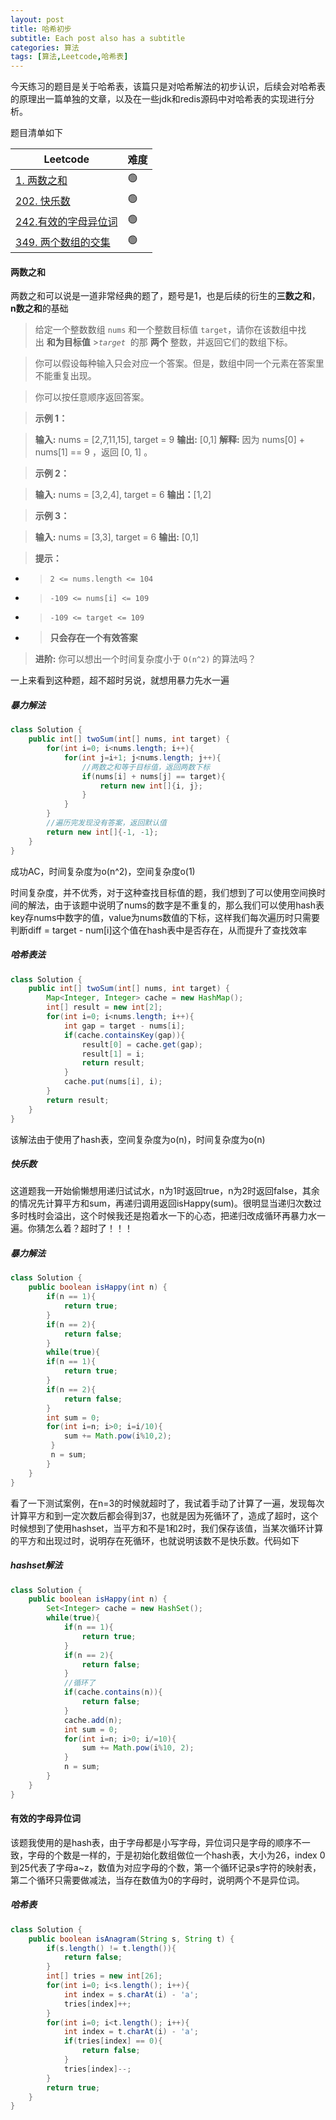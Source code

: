```yaml
---
layout: post
title: 哈希初步
subtitle: Each post also has a subtitle
categories: 算法
tags: [算法,Leetcode,哈希表]
---
```


今天练习的题目是关于哈希表，该篇只是对哈希解法的初步认识，后续会对哈希表的原理出一篇单独的文章，以及在一些jdk和redis源码中对哈希表的实现进行分析。



题目清单如下

| Leetcode                                                           | 难度  |
| ------------------------------------------------------------------ | --- |
| [1. 两数之和]()                                                        | 🟢  |
| [202. 快乐数](https://leetcode.cn/problems/happy-number/description/) | 🟢  |
| [242.有效的字母异位词]()                                                   | 🟢  |
| [349. 两个数组的交集]()                                                   | 🟢  |

#### 两数之和

两数之和可以说是一道非常经典的题了，题号是1，也是后续的衍生的**三数之和**，**n数之和**的基础

> 给定一个整数数组 `nums` 和一个整数目标值 `target`，请你在该数组中找出 **和为目标值** >*`target`*  的那 **两个** 整数，并返回它们的数组下标。

> 你可以假设每种输入只会对应一个答案。但是，数组中同一个元素在答案里不能重复出现。

> 你可以按任意顺序返回答案。

> **示例 1：**

> **输入:** nums = [2,7,11,15], target = 9
> **输出:** [0,1]
> **解释:** 因为 nums[0] + nums[1] == 9 ，返回 [0, 1] 。

> **示例 2：**

> **输入:**  nums = [3,2,4], target = 6
> **输出：**[1,2]

> **示例 3：**

> **输入:**  nums = [3,3], target = 6
> **输出:** [0,1]

> **提示：**

- > `2 <= nums.length <= 104`
- > `-109 <= nums[i] <= 109`
- > `-109 <= target <= 109`
- > **只会存在一个有效答案**

> **进阶:** 你可以想出一个时间复杂度小于 `O(n^2)` 的算法吗？



一上来看到这种题，超不超时另说，就想用暴力先水一遍

##### 暴力解法

```java
class Solution {
    public int[] twoSum(int[] nums, int target) {
        for(int i=0; i<nums.length; i++){
            for(int j=i+1; j<nums.length; j++){
                //两数之和等于目标值，返回两数下标
                if(nums[i] + nums[j] == target){
                    return new int[]{i, j};
                }
            }
        }
        //遍历完发现没有答案，返回默认值
        return new int[]{-1, -1};
    }
}
```

成功AC，时间复杂度为o(n^2)，空间复杂度o(1)

时间复杂度，并不优秀，对于这种查找目标值的题，我们想到了可以使用空间换时间的解法，由于该题中说明了nums的数字是不重复的，那么我们可以使用hash表key存nums中数字的值，value为nums数值的下标，这样我们每次遍历时只需要判断diff = target  - num[i]这个值在hash表中是否存在，从而提升了查找效率

##### 哈希表法

```java
class Solution {
    public int[] twoSum(int[] nums, int target) {
        Map<Integer, Integer> cache = new HashMap();
        int[] result = new int[2];
        for(int i=0; i<nums.length; i++){
            int gap = target - nums[i];
            if(cache.containsKey(gap)){
                result[0] = cache.get(gap);
                result[1] = i;
                return result;
            }
            cache.put(nums[i], i);
        }
        return result;
    }
}
```

该解法由于使用了hash表，空间复杂度为o(n)，时间复杂度为o(n)



##### 快乐数

这道题我一开始偷懒想用递归试试水，n为1时返回true，n为2时返回false，其余的情况先计算平方和sum，再递归调用返回isHappy(sum)。很明显当递归次数过多时栈时会溢出，这个时候我还是抱着水一下的心态，把递归改成循环再暴力水一遍。你猜怎么着？超时了！！！

##### 暴力解法

```java
class Solution {
    public boolean isHappy(int n) {
        if(n == 1){
            return true;
        }  
        if(n == 2){
            return false;
        }
        while(true){
        if(n == 1){
            return true;
        }  
        if(n == 2){
            return false;
        }
        int sum = 0;
        for(int i=n; i>0; i=i/10){
            sum += Math.pow(i%10,2);
         }
         n = sum;
        }
    }
}
```

看了一下测试案例，在n=3的时候就超时了，我试着手动了计算了一遍，发现每次计算平方和到一定次数后都会得到37，也就是因为死循环了，造成了超时，这个时候想到了使用hashset，当平方和不是1和2时，我们保存该值，当某次循环计算的平方和出现过时，说明存在死循环，也就说明该数不是快乐数。代码如下

##### hashset解法

```java
class Solution {
    public boolean isHappy(int n) {
        Set<Integer> cache = new HashSet();
        while(true){
            if(n == 1){
                return true;
            }
            if(n == 2){
                return false;
            }
            //循环了
            if(cache.contains(n)){
                return false;
            }
            cache.add(n);
            int sum = 0;
            for(int i=n; i>0; i/=10){
                sum += Math.pow(i%10, 2);
            }
            n = sum;
        }
    }
}
```



#### 有效的字母异位词

该题我使用的是hash表，由于字母都是小写字母，异位词只是字母的顺序不一致，字母的个数是一样的，于是初始化数组做位一个hash表，大小为26，index 0到25代表了字母a~z，数值为对应字母的个数，第一个循环记录s字符的映射表，第二个循环只需要做减法，当存在数值为0的字母时，说明两个不是异位词。



##### 哈希表

```java
class Solution {
    public boolean isAnagram(String s, String t) {
        if(s.length() != t.length()){
            return false;
        }
        int[] tries = new int[26];
        for(int i=0; i<s.length(); i++){
            int index = s.charAt(i) - 'a';
            tries[index]++;
        }
        for(int i=0; i<t.length(); i++){
            int index = t.charAt(i) - 'a';
            if(tries[index] == 0){
                return false;
            }
            tries[index]--;
        }
        return true;
    }
}
```
